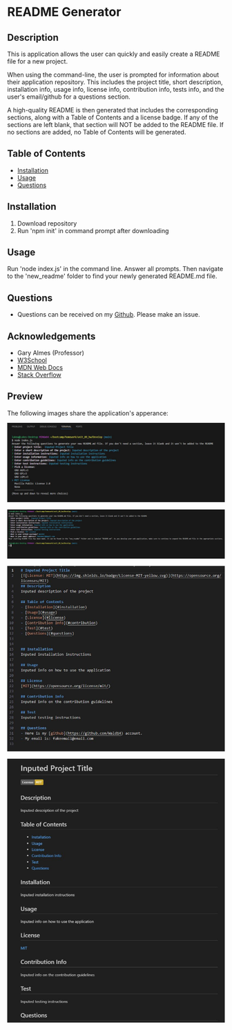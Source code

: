 # README Generator

## Description
This is application allows the user can quickly and easily create a README file for a new project.

When using the command-line, the user is prompted for information about their application repository. This includes the project title, short description, installation info, usage info, license info, contribution info, tests info, and the user's email/github for a questions section.

A high-quality README is then generated that includes the corresponding sections, along with a Table of Contents and a license badge. If any of the sections are left blank, that section will NOT be added to the README file. If no sections are added, no Table of Contents will be generated.


## Table of Contents
- [Installation](#installation)
- [Usage](#usage)
- [Questions](#questions)

  
## Installation
1) Download repository
2) Run 'npm init' in command prompt after downloading


## Usage
Run 'node index.js' in the command line. Answer all prompts. Then navigate to the 'new_readme' folder to find your newly generated README.md file.


## Questions
- Questions can be received on my [Github](https://github.com/Wald14). Please make an issue.


## Acknowledgements
- Gary Almes (Professor)
- [W3School](https://www.w3schools.com/)
- [MDN Web Docs](https://developer.mozilla.org/)
- [Stack Overflow](https://stackoverflow.com)

## Preview
The following images share the application's apperance:

![Image preview of what the terminal prompt looks like](./images/terminal.JPG)

![Image preview of what the terminal prompt looks like after being completed](./images/terminal2.JPG)

![Image preview of what the final README looks like](./images/readme.JPG)

![Image preview of what the final README looks like in preview mode](./images/readme_preview.JPG)